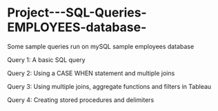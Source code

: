 # Project---SQL-Queries-EMPLOYEES-database-
Some sample queries run on mySQL sample employees database 

Query 1: A basic SQL query 

Query 2: Using a CASE WHEN statement and multiple joins 

Query 3: Using multiple joins, aggregate functions and filters in Tableau

Query 4: Creating stored procedures and delimiters
